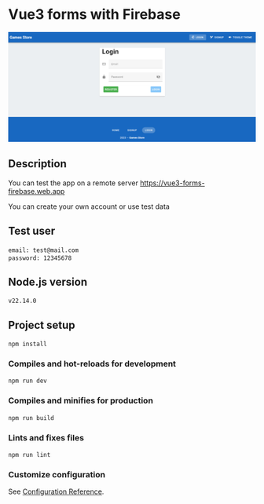 # Vue3 forms with Firebase

![App Screenshot](https://github.com/SerhiiKarnaukh/vue3-forms-firebase/blob/master/games_store.jpg)

## Description

You can test the app on a remote server <https://vue3-forms-firebase.web.app>

You can create your own account or use test data

## Test user

```
email: test@mail.com
password: 12345678
```

## Node.js version

```
v22.14.0
```

## Project setup

```
npm install
```

### Compiles and hot-reloads for development

```
npm run dev
```

### Compiles and minifies for production

```
npm run build
```

### Lints and fixes files

```
npm run lint
```

### Customize configuration

See [Configuration Reference](https://cli.vuejs.org/config/).
